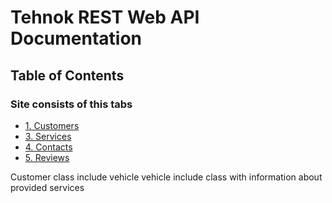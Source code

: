 # Tehnok REST Web API Documentation

## Table of Contents

### Site consists of this tabs
   - [1. Customers](#customers)
   - [3. Services](#services)
   - [4. Contacts](#contacts)
   - [5. Reviews](#reviews)

Customer class include vehicle
  vehicle include class with information about provided services
